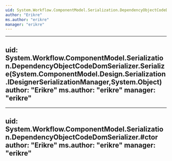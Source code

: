 ```yaml
---
uid: System.Workflow.ComponentModel.Serialization.DependencyObjectCodeDomSerializer
author: "Erikre"
ms.author: "erikre"
manager: "erikre"
---
```


---
uid: System.Workflow.ComponentModel.Serialization.DependencyObjectCodeDomSerializer.Serialize(System.ComponentModel.Design.Serialization.IDesignerSerializationManager,System.Object)
author: "Erikre"
ms.author: "erikre"
manager: "erikre"
---

---
uid: System.Workflow.ComponentModel.Serialization.DependencyObjectCodeDomSerializer.#ctor
author: "Erikre"
ms.author: "erikre"
manager: "erikre"
---
